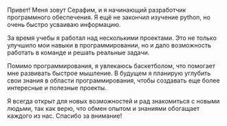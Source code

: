 Привет! Меня зовут Серафим, и я начинающий разработчик программного обеспечения. Я ещё не закончил изучение python, но очень быстро усваиваю информацию. 

За время учебы я работал над несколькими проектами. Это не только улучшило мои навыки в программировании, но и дало возможность работать в команде и решать реальные задачи.

Помимо программирования, я увлекаюсь баскетболом, что помогает мне развивать быстрое мышление. В будущем я планирую углубить свои знания в области программирования, чтобы создавать еще более интересные и полезные проекты.

Я всегда открыт для новых возможностей и рад знакомиться с новыми людьми, так как верю, что обмен опытом и знаниями обогащает каждого из нас. Спасибо за внимание!
